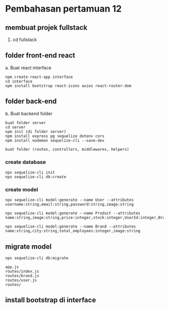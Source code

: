# Pembahasan pertamuan 12

## membuat projek fullstack

1. cd fullstack


## folder front-end react
a. Buat react interface 

    npm create-react-app interface
    cd interface
    npm install bootstrap react-icons axios react-router-dom


## folder back-end 
b. Buat backend folder

    buat folder server
    cd server
    npm init (di folder server)
    npm install express pg sequelize dotenv cors
    npm install nodemon sequelize-cli --save-dev

    buat folder (routes, controllers, middlewares, helpers)

### create database
    npx sequelize-cli init
    npx sequelize-cli db:create

### create model
    npx sequelize-cli model:generate --name User --attributes username:string,email:string,password:string,image:string

    npx sequelize-cli model:generate --name Product --attributes name:string,image:string,price:integer,stock:integer,UserId:integer,BrandId:integer

    npx sequelize-cli model:generate --name Brand --attributes name:string,city:string,total_employees:integer,image:string

## migrate model
    npx sequelize-cli db:migrate

    app.js
    routes/index.js
    routes/brand.js
    routes/user.js
    routes/

## install bootstrap di interface




